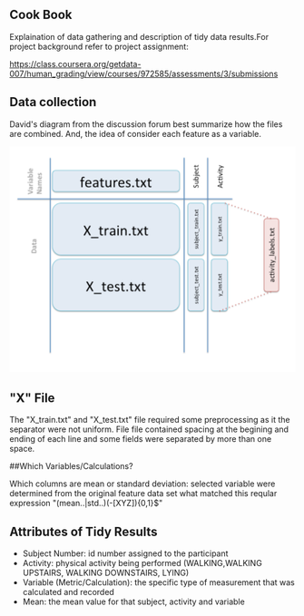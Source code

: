 ## Cook Book

Explaination of data gathering and description of tidy data results.For project background refer to project assignment:

https://class.coursera.org/getdata-007/human_grading/view/courses/972585/assessments/3/submissions

## Data collection

David's diagram from the discussion forum best summarize how the files are combined. And, the idea of consider each feature as a variable.

![alt text](https://github.com/ntdatascience/cleaningdata/blob/master/diagram.png)

## "X" File

The "X_train.txt" and "X_test.txt" file required some preprocessing as it the separator were not uniform. File file contained spacing at the begining and ending of each line and some fields were separated by more than one space.

##Which Variables/Calculations?

Which columns are mean or standard deviation: selected variable were determined from the original feature data set what matched this reqular expression "(mean..|std..)(-[XYZ]){0,1}$"

## Attributes of Tidy Results

* Subject Number: id number assigned to the participant
* Activity: physical activity being performed (WALKING,WALKING UPSTAIRS, WALKING DOWNSTAIRS, LYING)
* Variable (Metric/Calculation): the specific type of measurement that was calculated and recorded
* Mean: the mean value for that subject, activity and variable 